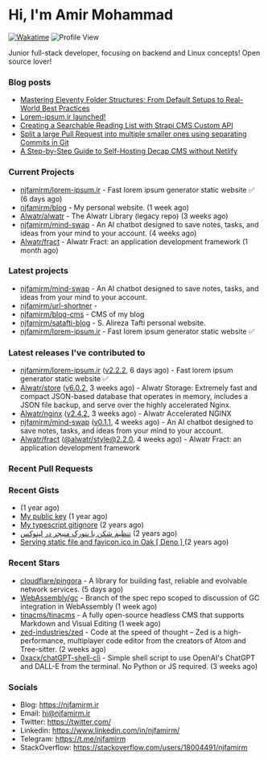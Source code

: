 # Hi, I'm Amir Mohammad
[![Wakatime](https://wakatime.com/badge/user/68776a95-d771-48a4-a960-90136239e4fd.svg)](https://wakatime.com/@68776a95-d771-48a4-a960-90136239e4fd)
![Profile View](https://komarev.com/ghpvc/?username=njfamirm)

Junior full-stack developer, focusing on backend and Linux concepts!
Open source lover!

### Blog posts

- [Mastering Eleventy Folder Structures: From Default Setups to Real-World Best Practices](https://www.njfamirm.ir/en/blog/eleventy-folder-structure-guide/)
- [Lorem-ipsum.ir launched!](https://www.njfamirm.ir/en/blog/lorem-ipsum-ir-launched/)
- [Creating a Searchable Reading List with Strapi CMS Custom API](https://www.njfamirm.ir/en/blog/strapi-custom-api/)
- [Split a large Pull Request into multiple smaller ones using separating Commits in Git](https://www.njfamirm.ir/en/blog/git-separate/)
- [A Step-by-Step Guide to Self-Hosting Decap CMS without Netlify](https://www.njfamirm.ir/en/blog/self-hosting-decap-cms/)


### Current Projects

- [njfamirm/lorem-ipsum.ir](https://github.com/njfamirm/lorem-ipsum.ir) - Fast lorem ipsum generator static website ✅ (6 days ago)
- [njfamirm/blog](https://github.com/njfamirm/blog) - My personal website. (1 week ago)
- [Alwatr/alwatr](https://github.com/Alwatr/alwatr) - The Alwatr Library (legacy repo) (3 weeks ago)
- [njfamirm/mind-swap](https://github.com/njfamirm/mind-swap) - An AI chatbot designed to save notes, tasks, and ideas from your mind to your account. (4 weeks ago)
- [Alwatr/fract](https://github.com/Alwatr/fract) - Alwatr Fract: an application development framework (1 month ago)

### Latest projects

- [njfamirm/mind-swap](https://github.com/njfamirm/mind-swap) - An AI chatbot designed to save notes, tasks, and ideas from your mind to your account.
- [njfamirm/url-shortner](https://github.com/njfamirm/url-shortner) - 
- [njfamirm/blog-cms](https://github.com/njfamirm/blog-cms) - CMS of my blog
- [njfamirm/satafti-blog](https://github.com/njfamirm/satafti-blog) - S. Alireza Tafti personal website.
- [njfamirm/lorem-ipsum.ir](https://github.com/njfamirm/lorem-ipsum.ir) - Fast lorem ipsum generator static website ✅

### Latest releases I've contributed to

- [njfamirm/lorem-ipsum.ir](https://github.com/njfamirm/lorem-ipsum.ir) ([v2.2.2](https://github.com/njfamirm/lorem-ipsum.ir/releases/tag/v2.2.2), 6 days ago) - Fast lorem ipsum generator static website ✅
- [Alwatr/store](https://github.com/Alwatr/store) ([v6.0.2](https://github.com/Alwatr/store/releases/tag/v6.0.2), 3 weeks ago) - Alwatr Storage: Extremely fast and compact JSON-based database that operates in memory, includes a JSON file backup, and serve over the highly accelerated Nginx.
- [Alwatr/nginx](https://github.com/Alwatr/nginx) ([v2.4.2](https://github.com/Alwatr/nginx/releases/tag/v2.4.2), 3 weeks ago) - Alwatr Accelerated NGINX
- [njfamirm/mind-swap](https://github.com/njfamirm/mind-swap) ([v0.1.1](https://github.com/njfamirm/mind-swap/releases/tag/v0.1.1), 4 weeks ago) - An AI chatbot designed to save notes, tasks, and ideas from your mind to your account.
- [Alwatr/fract](https://github.com/Alwatr/fract) ([@alwatr/style@2.2.0](https://github.com/Alwatr/fract/releases/tag/%40alwatr/style%402.2.0), 4 weeks ago) - Alwatr Fract: an application development framework

### Recent Pull Requests


### Recent Gists

- [](https://gist.github.com/022d07ecd84e69ad31ef0bcd32d86b59) (1 year ago)
- [My public key](https://gist.github.com/879f720c9ca74a0934ce571b7285ed34) (1 year ago)
- [My typescript gitignore](https://gist.github.com/6a40b1912daab3f91a02a7b53f3f76c3) (2 years ago)
- [تنظیم شکن با نتورک منیجر در لینوکس](https://gist.github.com/cc40c344e89bdcdf77085cbf1fc05162) (2 years ago)
- [Serving static file and favicon.ico in Oak [ Deno ] ](https://gist.github.com/9bcaca2b6a672e729c099193b4aafe9f) (2 years ago)

### Recent Stars

- [cloudflare/pingora](https://github.com/cloudflare/pingora) - A library for building fast, reliable and evolvable network services. (5 days ago)
- [WebAssembly/gc](https://github.com/WebAssembly/gc) - Branch of the spec repo scoped to discussion of GC integration in WebAssembly (1 week ago)
- [tinacms/tinacms](https://github.com/tinacms/tinacms) - A fully open-source headless CMS that supports Markdown and Visual Editing (1 week ago)
- [zed-industries/zed](https://github.com/zed-industries/zed) - Code at the speed of thought – Zed is a high-performance, multiplayer code editor from the creators of Atom and Tree-sitter. (2 weeks ago)
- [0xacx/chatGPT-shell-cli](https://github.com/0xacx/chatGPT-shell-cli) - Simple shell script to use OpenAI&#39;s ChatGPT and DALL-E from the terminal. No Python or JS required. (3 weeks ago)

### Socials

- Blog: https://njfamirm.ir
- Email: hi@njfamirm.ir
- Twitter: https://twitter.com/
- Linkedin: https://www.linkedin.com/in/njfamirm/
- Telegram: https://t.me/njfamirm
- StackOverflow: https://stackoverflow.com/users/18004491/njfamirm
